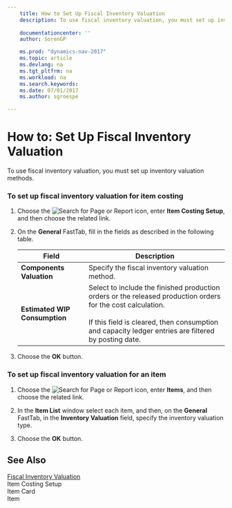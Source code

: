 ```yaml
---
    title: How to Set Up Fiscal Inventory Valuation 
    description: To use fiscal inventory valuation, you must set up inventory valuation methods.
    
    documentationcenter: ''
    author: SorenGP

    ms.prod: "dynamics-nav-2017"
    ms.topic: article
    ms.devlang: na
    ms.tgt_pltfrm: na
    ms.workload: na
    ms.search.keywords:
    ms.date: 07/01/2017
    ms.author: sgroespe

---
```

# How to: Set Up Fiscal Inventory Valuation
To use fiscal inventory valuation, you must set up inventory valuation methods.  
  
### To set up fiscal inventory valuation for item costing  
  
1.  Choose the ![Search for Page or Report](media/ui-search/search_small.png "Search for Page or Report icon") icon, enter **Item Costing Setup**, and then choose the related link.  
  
2.  On the **General** FastTab, fill in the fields as described in the following table.  
  
    |Field|Description|  
    |---------------------------------|---------------------------------------|  
    |**Components Valuation**|Specify the fiscal inventory valuation method.|  
    |**Estimated WIP Consumption**|Select to include the finished production orders or the released production orders for the cost calculation.<br /><br /> If this field is cleared, then consumption and capacity ledger entries are filtered by posting date.|  
  
3.  Choose the **OK** button.  
  
### To set up fiscal inventory valuation for an item  
  
1.  Choose the ![Search for Page or Report](media/ui-search/search_small.png "Search for Page or Report icon") icon, enter **Items**, and then choose the related link.  
  
2.  In the **Item List** window select each item, and then, on the **General** FastTab, in the **Inventory Valuation** field, specify the inventory valuation type.  
  
3.  Choose the **OK** button.  
  
## See Also  
 [Fiscal Inventory Valuation](fiscal-inventory-valuation.md)   
 Item Costing Setup   
 Item Card   
 Item